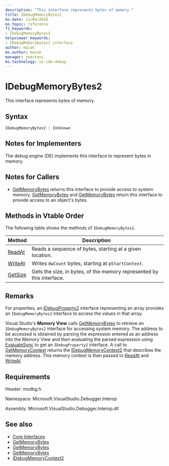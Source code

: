 ```yaml
---
description: "This interface represents bytes of memory."
title: IDebugMemoryBytes2
ms.date: 11/04/2016
ms.topic: reference
f1_keywords:
- IDebugMemoryBytes2
helpviewer_keywords:
- IDebugMemoryBytes2 interface
author: maiak
ms.author: maiak
manager: jmartens
ms.technology: vs-ide-debug
---
```

# IDebugMemoryBytes2

This interface represents bytes of memory.

## Syntax

```
IDebugMemoryBytes2 : IUnknown
```

## Notes for Implementers
 The debug engine (DE) implements this interface to represent bytes in memory.

## Notes for Callers
- [GetMemoryBytes](../../../extensibility/debugger/reference/idebugprogram2-getmemorybytes.md) returns this interface to provide access to system memory. [GetMemoryBytes](../../../extensibility/debugger/reference/idebugproperty2-getmemorybytes.md) and [GetMemoryBytes](../../../extensibility/debugger/reference/idebugreference2-getmemorybytes.md) return this interface to provide access to an object's bytes.

## Methods in Vtable Order
 The following table shows the methods of `IDebugMemoryBytes2`.

|Method|Description|
|------------|-----------------|
|[ReadAt](../../../extensibility/debugger/reference/idebugmemorybytes2-readat.md)|Reads a sequence of bytes, starting at a given location.|
|[WriteAt](../../../extensibility/debugger/reference/idebugmemorybytes2-writeat.md)|Writes `dwCount` bytes, starting at `pStartContext`.|
|[GetSize](../../../extensibility/debugger/reference/idebugmemorybytes2-getsize.md)|Gets the size, in bytes, of the memory represented by this interface.|

## Remarks
 For properties, an [IDebugProperty2](../../../extensibility/debugger/reference/idebugproperty2.md) interface representing an array provides an `IDebugMemoryBytes2` interface to access the values in that array.

 Visual Studio's **Memory View** calls [GetMemoryBytes](../../../extensibility/debugger/reference/idebugprogram2-getmemorybytes.md) to retrieve an `IDebugMemoryBytes2` interface for accessing system memory. The address to be accessed is obtained by parsing the expression entered as an address into the Memory View and then evaluating the parsed expression using [EvaluateSync](../../../extensibility/debugger/reference/idebugexpression2-evaluatesync.md) to get an `IDebugProperty2` interface. A call to [GetMemoryContext](../../../extensibility/debugger/reference/idebugproperty2-getmemorycontext.md) returns the [IDebugMemoryContext2](../../../extensibility/debugger/reference/idebugmemorycontext2.md) that describes the memory address. This memory context is then passed to [ReadAt](../../../extensibility/debugger/reference/idebugmemorybytes2-readat.md) and [WriteAt](../../../extensibility/debugger/reference/idebugmemorybytes2-writeat.md).

## Requirements
 Header: msdbg.h

 Namespace: Microsoft.VisualStudio.Debugger.Interop

 Assembly: Microsoft.VisualStudio.Debugger.Interop.dll

## See also
- [Core Interfaces](../../../extensibility/debugger/reference/core-interfaces.md)
- [GetMemoryBytes](../../../extensibility/debugger/reference/idebugprogram2-getmemorybytes.md)
- [GetMemoryBytes](../../../extensibility/debugger/reference/idebugproperty2-getmemorybytes.md)
- [GetMemoryBytes](../../../extensibility/debugger/reference/idebugreference2-getmemorybytes.md)
- [IDebugMemoryContext2](../../../extensibility/debugger/reference/idebugmemorycontext2.md)
